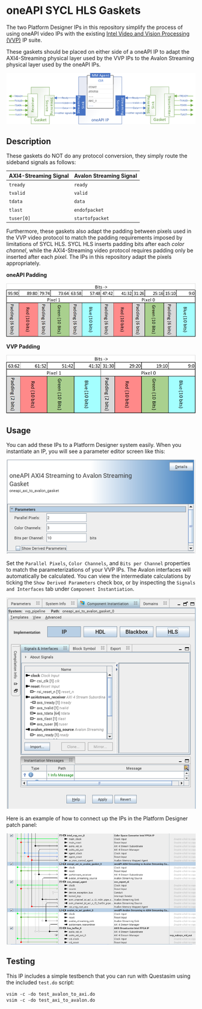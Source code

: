 # oneAPI SYCL HLS Gaskets

The two Platform Designer IPs in this repository simplify the process of using oneAPI video IPs with the existing [Intel Video and Vision Processing (VVP)](https://www.intel.com/content/www/us/en/products/details/fpga/intellectual-property/dsp/video-vision-processing-suite.html) IP suite.

These gaskets should be placed on either side of a oneAPI IP to adapt the AXI4-Streaming physical layer used by the VVP IPs to the Avalon Streaming physical layer used by the oneAPI IPs. 

![oneAPI gaskets flanking a oneAPI streaming IP](assets/schematic.png)

## Description

These gaskets do NOT do any protocol conversion, they simply route the sideband signals as follows:

| AXI4-Streaming Signal | Avalon Streaming Signal |
|-----------------------|-------------------------|
| `tready`              | `ready`                 |
| `tvalid`              | `valid`                 |
| `tdata`               | `data`                  |
| `tlast`               | `endofpacket`           |
| `tuser[0]`            | `startofpacket`         |

Furthermore, these gaskets also adapt the padding between pixels used in the VVP video protocol to match the padding requirements imposed by limitations of SYCL HLS. SYCL HLS inserts padding bits after each *color channel*, while the AXI4-Streaming video protocol requires padding only be inserted after each *pixel*. The IPs in this repository adapt the pixels appropriately.

**oneAPI Padding**

![](assets/SYCL_HLS_padding.png)


**VVP Padding**

![](assets/VVP_Padding.png)

## Usage

You can add these IPs to a Platform Designer system easily. When you instantiate an IP, you will see a parameter editor screen like this:

![](assets/parameters.png)

Set the `Parallel Pixels`, `Color Channels`, and `Bits per Channel` properties to match the parameterizations of your VVP IPs. The Avalon interfaces will automatically be calculated. You can view the intermediate calculations by ticking the `Show Derived Parameters` check box, or by inspecting the `Signals and Interfaces` tab under `Component Instantiation`.

![](assets/signals-and-interfaces.png)

Here is an example of how to connect up the IPs in the Platform Designer patch panel:

![](assets/patch-panel.png)

## Testing

This IP includes a simple testbench that you can run with Questasim using the included `test.do` script:

```
vsim -c -do test_avalon_to_axi.do
vsim -c -do test_axi_to_avalon.do
```